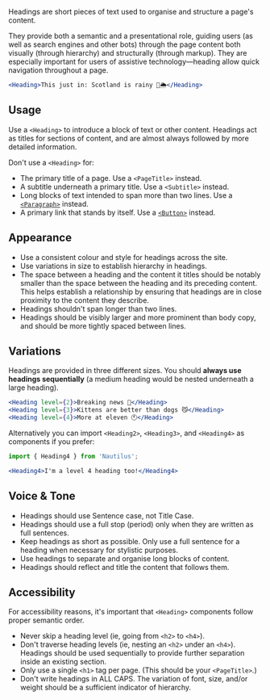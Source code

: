 Headings are short pieces of text used to organise and structure a page's content.

They provide both a semantic and a presentational role, guiding users (as well as search engines and other bots) through the page content both visually (through hierarchy) and structurally (through markup). They are especially important for users of assistive technology—heading allow quick navigation throughout a page.

```jsx
<Heading>This just in: Scotland is rainy 🏴󠁧󠁢󠁳󠁣󠁴󠁿🌦</Heading>
```

## Usage

Use a `<Heading>` to introduce a block of text or other content. Headings act as titles for sections of content, and are almost always followed by more detailed information.

Don't use a `<Heading>` for:
- The primary title of a page. Use a `<PageTitle>` instead.
- A subtitle underneath a primary title. Use a `<Subtitle>` instead.
- Long blocks of text intended to span more than two lines. Use a [`<Paragraph>`](../#/Function/Components/Paragraph) instead.
- A primary link that stands by itself. Use a [`<Button>`](../#/Function/Components/Button) instead.

## Appearance

- Use a consistent colour and style for headings across the site.
- Use variations in size to establish hierarchy in headings.
- The space between a heading and the content it titles should be notably smaller than the space between the heading and its preceding content. This helps establish a relationship by ensuring that headings are in close proximity to the content they describe.
- Headings shouldn't span longer than two lines.
- Headings should be visibly larger and more prominent than body copy, and should be more tightly spaced between lines.

## Variations

Headings are provided in three different sizes. You should **always use headings sequentially** (a medium heading would be nested underneath a large heading).

```jsx
<Heading level={2}>Breaking news 📰</Heading>
<Heading level={3}>Kittens are better than dogs 😼</Heading>
<Heading level={4}>More at eleven 🕚</Heading>
```

Alternatively you can import `<Heading2>`, `<Heading3>`, and `<Heading4>` as components if you prefer:

```jsx inside Markdown
import { Heading4 } from 'Nautilus';

<Heading4>I'm a level 4 heading too!</Heading4>
```

## Voice & Tone

- Headings should use Sentence case, not Title Case.
- Headings should use a full stop (period) only when they are written as full sentences.
- Keep headings as short as possible. Only use a full sentence for a heading when necessary for stylistic purposes.
- Use headings to separate and organise long blocks of content.
- Headings should reflect and title the content that follows them.

## Accessibility

For accessibility reasons, it's important that `<Heading>` components follow proper semantic order.

- Never skip a heading level (ie, going from `<h2>` to `<h4>`).
- Don't traverse heading levels (ie, nesting an `<h2>` under an `<h4>`). Headings should be used sequentially to provide further separation inside an existing section.
- Only use a single `<h1>` tag per page. (This should be your `<PageTitle>`.)
- Don't write headings in ALL CAPS. The variation of font, size, and/or weight should be a sufficient indicator of hierarchy.
